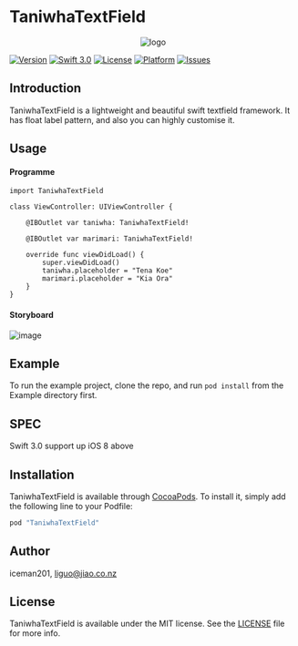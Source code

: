# TaniwhaTextField

<p align="center">
<img src="https://github.com/iceman201/TaniwhaTextField/blob/master/Example/taniwhaTextfield.png?raw=true" alt="logo"/>
</p>

[![Version](https://img.shields.io/cocoapods/v/TaniwhaTextField.svg?style=flat)](http://cocoapods.org/pods/TaniwhaTextField)
[![Swift 3.0](https://img.shields.io/badge/Swift-3.0-orange.svg?style=flat)](https://developer.apple.com/swift/) 
[![License](https://img.shields.io/cocoapods/l/TaniwhaTextField.svg?style=flat)](http://cocoapods.org/pods/TaniwhaTextField)
[![Platform](https://img.shields.io/cocoapods/p/TaniwhaTextField.svg?style=flat)](http://cocoapods.org/pods/TaniwhaTextField)
[![Issues](https://img.shields.io/github/issues/iceman201/TaniwhaTextField.svg?style=flat)](https://github.com/iceman201/TaniwhaTextField/issues?state=open) 

## Introduction
TaniwhaTextField is a lightweight and beautiful swift textfield framework. It has float label pattern, and also you can highly customise it.
## Usage
#### Programme
```
import TaniwhaTextField

class ViewController: UIViewController {

    @IBOutlet var taniwha: TaniwhaTextField!
    
    @IBOutlet var marimari: TaniwhaTextField!
    
    override func viewDidLoad() {
        super.viewDidLoad()
        taniwha.placeholder = "Tena Koe"
        marimari.placeholder = "Kia Ora"
    }
}

```
#### Storyboard
![image](https://user-images.githubusercontent.com/5027957/28316984-274beb06-6c19-11e7-9357-1a8f0793c2aa.png)



## Example

To run the example project, clone the repo, and run `pod install` from the Example directory first.

## SPEC

Swift 3.0
support up iOS 8 above


## Installation

TaniwhaTextField is available through [CocoaPods](http://cocoapods.org). To install
it, simply add the following line to your Podfile:

```ruby
pod "TaniwhaTextField"
```

## Author

iceman201, liguo@jiao.co.nz

## License

TaniwhaTextField is available under the MIT license. See the [LICENSE](https://github.com/iceman201/TaniwhaTextField/blob/master/LICENSE) file for more info.
